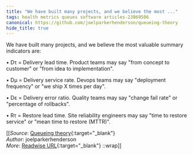 ```yaml
---
title: "We have built many projects, and we believe the most ..."
tags: health metrics queues software articles-23869506
canonical: https://github.com/joelparkerhenderson/queueing-theory
hide_title: true
---
```


We have built many projects, and we believe the most valuable summary indicators are:

•   Dτ = Delivery lead time. Product teams may say "from concept to customer" or "from idea to implementation".
    
•   Dμ = Delivery service rate. Devops teams may say "deployment frequency" or "we ship X times per day".
    
•   Dε = Delivery error ratio. Quality teams may say "change fail rate" or "percentage of rollbacks".
    
•   Rτ = Restore lead time. Site reliability engineers may say "time to restore service" or "mean time to restore (MTTR)".


[[_Source_: [Queueing theory](https://github.com/joelparkerhenderson/queueing-theory){:target="_blank"}<br>
_Author_: joelparkerhenderson<br>
_More_: [Readwise URL](https://readwise.io/open/466745390){:target="_blank"}
::wrap]]